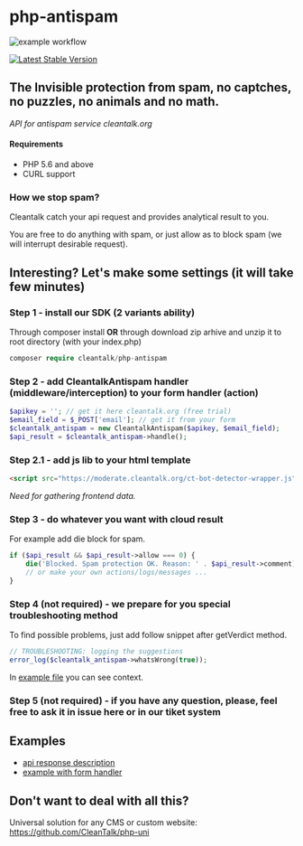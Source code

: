 php-antispam
============
![example workflow](https://github.com/CleanTalk/php-antispam/actions/workflows/tests.yml/badge.svg)

[![Latest Stable Version](https://poser.pugx.org/cleantalk/php-antispam/v)](https://packagist.org/packages/cleantalk/php-antispam)

## The  Invisible protection from spam, no captches, no puzzles, no animals and no math.
_API for antispam service cleantalk.org_

#### Requirements
* PHP 5.6 and above 
* CURL support 

### How we stop spam?
Cleantalk catch your api request and provides analytical result to you.

You are free to do anything with spam, or just allow as to block spam (we will interrupt desirable request).


## Interesting? Let's make some settings (it will take few minutes)


### Step 1 - install our SDK (2 variants ability)

Through composer install **OR** through download zip arhive and unzip it to root directory (with your index.php)
```php
composer require cleantalk/php-antispam
```


### Step 2 - add CleantalkAntispam handler (middleware/interception) to your form handler (action)

```php
$apikey = ''; // get it here cleantalk.org (free trial)
$email_field = $_POST['email']; // get it from your form
$cleantalk_antispam = new CleantalkAntispam($apikey, $email_field);
$api_result = $cleantalk_antispam->handle();
```

### Step 2.1 - add js lib to your html template
```html
<script src="https://moderate.cleantalk.org/ct-bot-detector-wrapper.js"></script>
```
_Need for gathering frontend data._

### Step 3 - do whatever you want with cloud result
For example add die block for spam.
```php
if ($api_result && $api_result->allow === 0) {
    die('Blocked. Spam protection OK. Reason: ' . $api_result->comment);
    // or make your own actions/logs/messages ...
}
```

### Step 4 (not required) - we prepare for you special troubleshooting method
To find possible problems, just add follow snippet after getVerdict method.
```php
// TROUBLESHOOTING: logging the suggestions
error_log($cleantalk_antispam->whatsWrong(true));
```
In [example file](https://github.com/CleanTalk/php-antispam/blob/dev/examples/form_with_handler/form_with_handler.php) you can see context.

### Step 5 (not required) - if you have any question, please, feel free to ask it in issue here or in our tiket system

## Examples
- [api response description](https://github.com/CleanTalk/php-antispam/tree/dev/examples/api_response_description.md)
- [example with form handler](https://github.com/CleanTalk/php-antispam/blob/dev/examples/form_with_handler/form_with_handler.php)

  
## Don't want to deal with all this?
Universal solution for any CMS or custom website: https://github.com/CleanTalk/php-uni  
